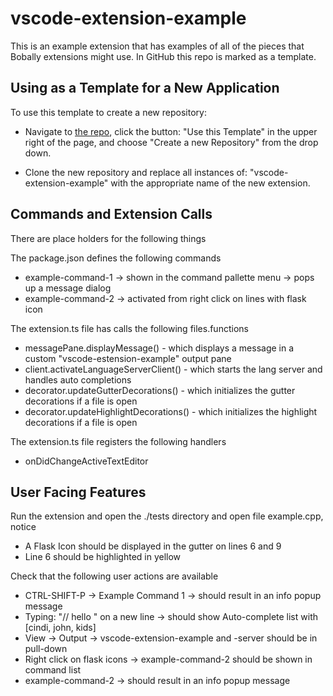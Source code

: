 # vscode-extension-example

This is an example extension that has examples of all of the pieces
that Bobally extensions might use.  In GitHub this repo is marked
as a template.

## Using as a Template for a New Application

To use this template to create a new repository: 

- Navigate to [the repo](https://github.com/johnpaliotta/vscode-example-extension),
click the button: "Use this Template" in the upper right of the page, 
and choose "Create a new Repository" from the drop down.

- Clone the new repository and replace all instances of: "vscode-extension-example"
with the appropriate name of the new extension.


## Commands and Extension Calls

There are place holders for the following things

The package.json defines the following commands

- example-command-1 -> shown in the command pallette menu -> pops up a message dialog
- example-command-2 -> activated from right click on lines with flask icon

The extension.ts file has calls the following files.functions

 - messagePane.displayMessage()           - which displays a message in a custom "vscode-estension-example" output pane
 - client.activateLanguageServerClient()  - which starts the lang server and handles auto completions
 - decorator.updateGutterDecorations()    - which initializes the gutter decorations if a file is open
 - decorator.updateHighlightDecorations() - which initializes the highlight decorations if a file is open

 
The extension.ts file registers the following handlers

- onDidChangeActiveTextEditor


## User Facing Features

Run the extension and open the ./tests directory and open file example.cpp, notice

- A Flask Icon should be displayed in the gutter on lines 6 and 9
- Line 6 should be highlighted in yellow

Check that the following user actions are available 

 - CTRL-SHIFT-P -> Example Command 1 -> should result in an info popup message 
 - Typing: "// hello " on a new line -> should show Auto-complete list with [cindi, john, kids]
 - View -> Output                    -> vscode-extension-example and -server should be in pull-down
 - Right click on flask icons        -> example-command-2 should be shown in command list
 - example-command-2                 -> should result in an info popup message 
